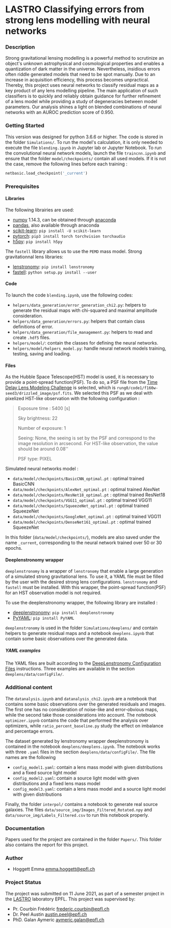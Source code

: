 # LASTRO Classifying errors from strong lens modelling with neural networks

### Description
Strong gravitational lensing modelling is a powerful method to scrutinize an object's unknown astrophysical and cosmological properties and enables a quantization of dark matter in the universe. Nevertheless, insidious errors often riddle generated models that need to be spot manually. Due to an increase in acquisition efficiency, this process becomes unpractical. Thereby, this project uses neural networks to classify residual maps as a key product of any lens modelling pipeline. The main application of such classifiers is to quickly and reliably obtain guidance for further refinement of a lens model while providing a study of degeneracies between model parameters. Our analysis shines a light on blended combinations of neural networks with an AUROC prediction score of 0.950. 


### Getting Started
This version was designed for python 3.6.6 or higher. The code is stored in the folder `Simulations/`. To run the model's calculation, it is only needed to execute the file `blending.ipynb` in Jupyter lab or Jupyter Notebook. To run the convolutional neural network models, launch the file `traincnn.ipynb` and ensure that the folder `model/checkpoints/` contain all used models. If it is not the case, remove the following lines before each training :

```python
netbasic.load_checkpoint('_current') 
```
### Prerequisites


#### Libraries
The following librairies are used:
* [numpy](http://www.numpy.org/) 1.14.3, can be obtained through [anaconda](https://www.anaconda.com/download/)
* [pandas](https://pandas.pydata.org/), also available through anaconda
* [scikit-learn](https://scikit-learn.org/): `pip install -U scikit-learn`
* [pytorch](https://pytorch.org/): `pip3 install torch torchvision torchaudio`
* [h5py](https://docs.h5py.org/en/latest/build.html): `pip install h5py`

The `fastell` library allows us to use the `PEMD` mass model.
Strong gravitationnal lens libraries:
* [lenstronomy](https://pypi.org/project/lenstronomy/): `pip install lenstronomy`
* [fastell](https://github.com/sibirrer/fastell4py): `python setup.py install --user`



#### Code
To launch the code `blending.ipynb`, use the following codes:
* `helpers/data_generation/error_generation_chi2.py`: helpers to generate the residual maps with chi-squared and maximal amplitude consideration.
* `helpers/data_generation/errors.py`: helpers that contain class definitions of error.
* `helpers/data_generation/file_management.py`: helpers to read and create `.hdf5` files.
* `helpers/model/`: contain the classes for defining the neural networks.
* `helpers/model/helpers_model.py`: handle neural network models training, testing, saving and loading.

#### Files
As the Hubble Space Telescope(HST) model is used, it is necessary to provide a point-spread function(PSF). To do so, a PSF file from the [Time Delay Lens Modeling Challenge](https://tdlmc.github.io/) is selected, which is `rung0/code1/f160w-seed3/drizzled_image/psf.fits`. We selected this PSF as we deal with pixelized HST-like observation with the following configuration :

> Exposure time : 5400 [s]
>
> Sky brightness: 22
> 
> Number of exposure: 1
> 
> Seeing: None, the seeing is set by the PSF and correspond to the image resolution in arcsecond. For HST-like observation, the value should be around 0.08''
> 
> PSF type: PIXEL

Simulated neural networks model :
* `data/model/checkpoints/BasicCNN_optimal.pt` : optimal trained BasicCNN
* `data/model/checkpoints/AlexNet_optimal.pt` : optimal trained AlexNet
* `data/model/checkpoints/ResNet18_optimal.pt` : optimal trained ResNet18
* `data/model/checkpoints/VGG11_optimal.pt` : optimal trained VGG11
* `data/model/checkpoints/SqueezeNet_optimal.pt` : optimal trained SqueezeNet
* `data/model/checkpoints/GoogleNet_optimal.pt` : optimal trained VGG11
* `data/model/checkpoints/DenseNet161_optimal.pt` : optimal trained SqueezeNet

In this folder (`data/model/checkpoints/`), models are also saved under the name `_current`, corresponding to the neural network trained over 50 or 30 epochs.


#### Deeplenstronomy wrapper
`deeplenstronomy` is a wrapper of `lenstronomy` that enable a large generation of a simulated strong gravitational lens. To use it, a YAML file must be filled by the user with the desired strong lens configurations. `lenstronomy` and `fastell` must be installed. With this wrapper, the point-spread function(PSF) for an HST observation model is not required.

To use the deeplenstronomy wrapper, the following library are installed :
* [deeplenstronomy](https://pypi.org/project/deeplenstronomy/): `pip install deeplenstronomy`
* [PyYAML](https://pypi.org/project/PyYAML/): `pip install PyYAML`

`deeplenstronomy` is used in the folder `Simulations/deeplens/` and contain helpers to generate residual maps and a notebook `deeplens.ipynb` that contain some basic observations over the generated data.

##### YAML examples
The YAML files are built according to the [DeepLenstronomy Configuration Files](https://deepskies.github.io/deeplenstronomy/Notebooks/ConfigFiles.html) instructions. Three examples are available in the section `deeplens/data/configFile/`.

### Additional content
The `datanalysis.ipynb` and `datanalysis_chi2.ipynb` are a notebook that contains some basic observations over the generated residuals and images. The first one has no consideration of noise-like and error-obvious maps, while the second take those considerations into account. The notebook `optimizer.ipynb` contains the code that performed the analysis over optimizers, while `ratio_percent_baseline.py` study the effect on imbalance and percentage errors.

The dataset generated by lenstronomy wrapper deeplenstronomy is contained in the notebook `deeplens/deeplens.ipynb`. The notebook works with three `.yaml` files in the section `deeplens/data/configFile/`. The file names are the following 
* `config_model1.yaml`: contain a lens mass model with given distributions and a fixed source light model
* `config_model2.yaml`: contain a source light model with given distributions and a fixed lens mass model
* `config_model3.yaml`: contain a lens mass model and a source light model with given distributions

Finally, the folder `interpol/` contains a notebook to generate real source galaxies. The files `data/source_img/Images_Filtered_Rotated.npy` and `data/source_img/Labels_Filtered.csv` to run this notebook properly.

### Documentation
Papers used for the project are contained in the folder `Papers/`. This folder also contains the report for this project.

### Author
* Hoggett Emma <emma.hoggett@epfl.ch>


### Project Status
The project was submitted on 11 June 2021, as part of a semester project in the [LASTRO](https://www.epfl.ch/labs/lastro/) laboratory EPFL. This project was supervised by:
 * Pr. Courbin Frédéric <frederic.courbin@epfl.ch>
 * Dr. Peel Austin <austin.peel@epfl.ch>
 * PhD. Galan Aymeric <aymeric.galan@epfl.ch>
